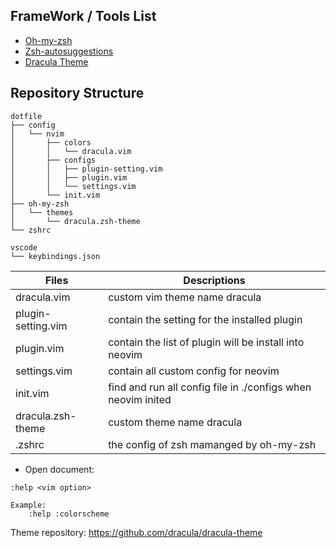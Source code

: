 ## FrameWork / Tools List
- [Oh-my-zsh](https://ohmyz.sh)
- [Zsh-autosuggestions](https://github.com/zsh-users/zsh-autosuggestions)
- [Dracula Theme](https://github.com/dracula/dracula-theme/tree/master/themes)

## Repository Structure

```
dotfile
├── config
│   └── nvim
│       ├── colors
│       │   └── dracula.vim
│       ├── configs
│       │   ├── plugin-setting.vim
│       │   ├── plugin.vim
│       │   └── settings.vim
│       └── init.vim
├── oh-my-zsh
│   └── themes
│       └── dracula.zsh-theme
└── zshrc

vscode
└── keybindings.json
```

| Files | Descriptions |
| --- | --- |
| dracula.vim | custom vim theme name dracula |
| plugin-setting.vim | contain the setting for the installed plugin |
| plugin.vim | contain the list of plugin will be install into neovim |
| settings.vim | contain all custom config for neovim |
| init.vim | find and run all config file in ./configs when neovim inited|
| dracula.zsh-theme | custom theme name dracula |
| .zshrc | the config of zsh mamanged by oh-my-zsh |


- Open document:
```
:help <vim option>

Example:
    :help :colorscheme
```

Theme repository: https://github.com/dracula/dracula-theme